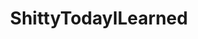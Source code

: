 ---
title: ShittyTodayILearned
crosslinks:
- Serendipity
- europe
- Roadcam
- shittyTIL
- autotldr
- FUCK_United_Airlines
- BlackFathers
- shittyaskscience
- TotallyRealFacts
- todayilearned
- Showerthoughts
- science
---